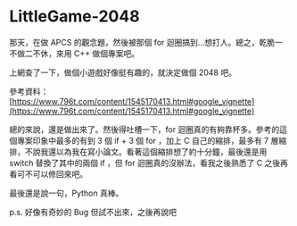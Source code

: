 # LittleGame-2048

那天，在做 APCS 的觀念題，然後被那個 for 迴圈搞到...想打人。總之，乾脆一不做二不休，來用 C++ 做個專案吧。

上網查了一下，做個小遊戲好像挺有趣的，就決定做個 2048 吧。

參考資料：[https://www.796t.com/content/1545170413.html#google_vignette](https://www.796t.com/content/1545170413.html#google_vignette)

總的來說，還是做出來了。然後得吐槽一下，for 迴圈真的有夠靠杯多。參考的這個專案印象中最多的有到 3 個 if + 3 個 for ，加上 C 自己的縮排，最多有 7 層縮排，不說我還以為我在寫小論文。看著這個縮排想了約十分鐘，最後還是用 switch 替換了其中的兩個 if ，但 for 迴圈真的沒辦法，看我之後熟悉了 C 之後再看可不可以修回來吧。

最後還是說一句，Python 真棒。

p.s. 好像有奇妙的 Bug 但試不出來，之後再說吧
